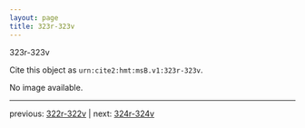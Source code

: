 ```yaml
---
layout: page
title: 323r-323v
---
```


323r-323v

Cite this object as `urn:cite2:hmt:msB.v1:323r-323v`.

No image available. 



---

previous: [322r-322v](../322r-322v/) | next: [324r-324v](../324r-324v/)